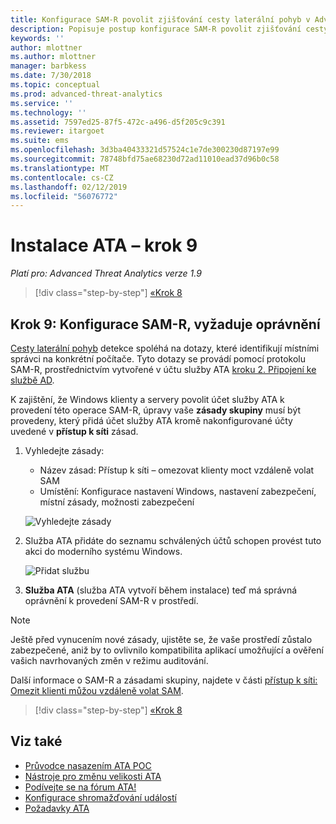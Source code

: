 ```yaml
---
title: Konfigurace SAM-R povolit zjišťování cesty laterální pohyb v Advanced Threat Analytics | Dokumentace Microsoftu
description: Popisuje postup konfigurace SAM-R povolit zjišťování cesty laterální pohyb v Advanced Threat Analytics (ATA)
keywords: ''
author: mlottner
ms.author: mlottner
manager: barbkess
ms.date: 7/30/2018
ms.topic: conceptual
ms.prod: advanced-threat-analytics
ms.service: ''
ms.technology: ''
ms.assetid: 7597ed25-87f5-472c-a496-d5f205c9c391
ms.reviewer: itargoet
ms.suite: ems
ms.openlocfilehash: 3d3ba40433321d57524c1e7de300230d87197e99
ms.sourcegitcommit: 78748bfd75ae68230d72ad11010ead37d96b0c58
ms.translationtype: MT
ms.contentlocale: cs-CZ
ms.lasthandoff: 02/12/2019
ms.locfileid: "56076772"
---
```

# <a name="install-ata---step-9"></a>Instalace ATA – krok 9

*Platí pro: Advanced Threat Analytics verze 1.9*

> [!div class="step-by-step"]
> [«Krok 8](install-ata-step7.md)

## <a name="step-9-configure-sam-r-required-permissions"></a>Krok 9: Konfigurace SAM-R, vyžaduje oprávnění

[Cesty laterální pohyb](use-case-lateral-movement-path.md) detekce spoléhá na dotazy, které identifikují místními správci na konkrétní počítače. Tyto dotazy se provádí pomocí protokolu SAM-R, prostřednictvím vytvořené v účtu služby ATA [kroku 2. Připojení ke službě AD](install-ata-step2.md).
 
K zajištění, že Windows klienty a servery povolit účet služby ATA k provedení této operace SAM-R, úpravy vaše **zásady skupiny** musí být provedeny, který přidá účet služby ATA kromě nakonfigurované účty uvedené v **přístup k síti** zásad.

1. Vyhledejte zásady:

   - Název zásad: Přístup k síti – omezovat klienty moct vzdáleně volat SAM
   - Umístění: Konfigurace nastavení Windows, nastavení zabezpečení, místní zásady, možnosti zabezpečení
  
   ![Vyhledejte zásady](./media/samr-policy-location.png)

2. Služba ATA přidáte do seznamu schválených účtů schopen provést tuto akci do moderního systému Windows.
 
   ![Přidat službu](./media/samr-add-service.png)

3. **Služba ATA** (služba ATA vytvoří během instalace) teď má správná oprávnění k provedení SAM-R v prostředí.

> [!NOTE]
> Ještě před vynucením nové zásady, ujistěte se, že vaše prostředí zůstalo zabezpečené, aniž by to ovlivnilo kompatibilita aplikací umožňující a ověření vašich navrhovaných změn v režimu auditování. 

 Další informace o SAM-R a zásadami skupiny, najdete v části [přístup k síti: Omezit klienti můžou vzdáleně volat SAM](https://docs.microsoft.com/windows/security/threat-protection/security-policy-settings/network-access-restrict-clients-allowed-to-make-remote-sam-calls).


> [!div class="step-by-step"]
> [«Krok 8](install-ata-step7.md)

## <a name="see-also"></a>Viz také
- [Průvodce nasazením ATA POC](http://aka.ms/atapoc)
- [Nástroje pro změnu velikosti ATA](http://aka.ms/atasizingtool)
- [Podívejte se na fórum ATA!](https://social.technet.microsoft.com/Forums/security/home?forum=mata)
- [Konfigurace shromažďování událostí](configure-event-collection.md)
- [Požadavky ATA](ata-prerequisites.md)
